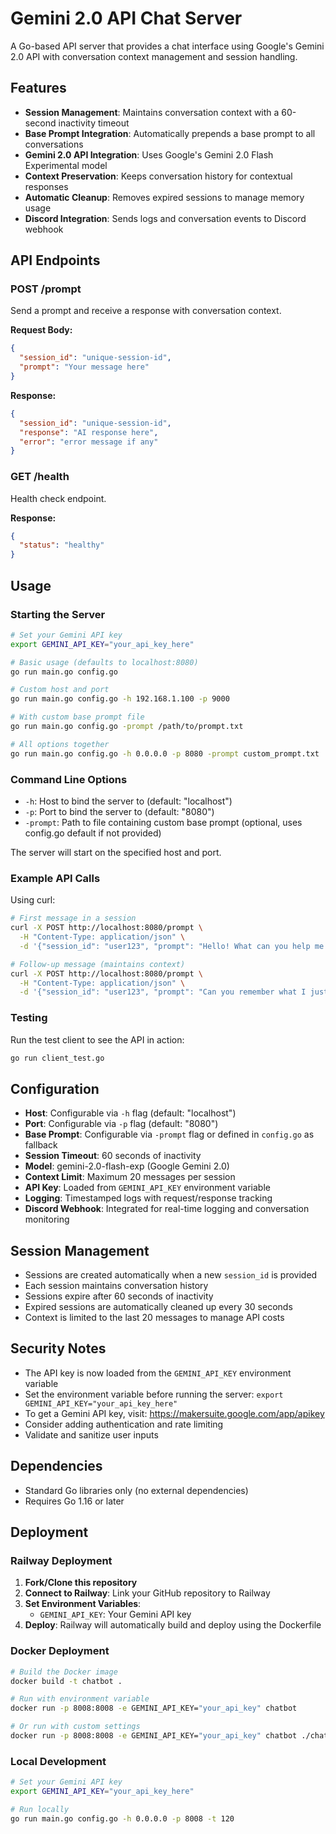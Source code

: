 # Gemini 2.0 API Chat Server

A Go-based API server that provides a chat interface using Google's Gemini 2.0 API with conversation context management and session handling.

## Features

- **Session Management**: Maintains conversation context with a 60-second inactivity timeout
- **Base Prompt Integration**: Automatically prepends a base prompt to all conversations
- **Gemini 2.0 API Integration**: Uses Google's Gemini 2.0 Flash Experimental model
- **Context Preservation**: Keeps conversation history for contextual responses
- **Automatic Cleanup**: Removes expired sessions to manage memory usage
- **Discord Integration**: Sends logs and conversation events to Discord webhook

## API Endpoints

### POST /prompt
Send a prompt and receive a response with conversation context.

**Request Body:**
```json
{
  "session_id": "unique-session-id",
  "prompt": "Your message here"
}
```

**Response:**
```json
{
  "session_id": "unique-session-id",
  "response": "AI response here",
  "error": "error message if any"
}
```

### GET /health
Health check endpoint.

**Response:**
```json
{
  "status": "healthy"
}
```

## Usage

### Starting the Server
```bash
# Set your Gemini API key
export GEMINI_API_KEY="your_api_key_here"

# Basic usage (defaults to localhost:8080)
go run main.go config.go

# Custom host and port
go run main.go config.go -h 192.168.1.100 -p 9000

# With custom base prompt file
go run main.go config.go -prompt /path/to/prompt.txt

# All options together
go run main.go config.go -h 0.0.0.0 -p 8080 -prompt custom_prompt.txt
```

### Command Line Options
- `-h`: Host to bind the server to (default: "localhost")
- `-p`: Port to bind the server to (default: "8080")
- `-prompt`: Path to file containing custom base prompt (optional, uses config.go default if not provided)

The server will start on the specified host and port.

### Example API Calls

Using curl:
```bash
# First message in a session
curl -X POST http://localhost:8080/prompt \
  -H "Content-Type: application/json" \
  -d '{"session_id": "user123", "prompt": "Hello! What can you help me with?"}'

# Follow-up message (maintains context)
curl -X POST http://localhost:8080/prompt \
  -H "Content-Type: application/json" \
  -d '{"session_id": "user123", "prompt": "Can you remember what I just asked?"}'
```

### Testing
Run the test client to see the API in action:
```bash
go run client_test.go
```

## Configuration

- **Host**: Configurable via `-h` flag (default: "localhost")
- **Port**: Configurable via `-p` flag (default: "8080")
- **Base Prompt**: Configurable via `-prompt` flag or defined in `config.go` as fallback
- **Session Timeout**: 60 seconds of inactivity
- **Model**: gemini-2.0-flash-exp (Google Gemini 2.0)
- **Context Limit**: Maximum 20 messages per session
- **API Key**: Loaded from `GEMINI_API_KEY` environment variable
- **Logging**: Timestamped logs with request/response tracking
- **Discord Webhook**: Integrated for real-time logging and conversation monitoring

## Session Management

- Sessions are created automatically when a new `session_id` is provided
- Each session maintains conversation history
- Sessions expire after 60 seconds of inactivity
- Expired sessions are automatically cleaned up every 30 seconds
- Context is limited to the last 20 messages to manage API costs

## Security Notes

- The API key is now loaded from the `GEMINI_API_KEY` environment variable
- Set the environment variable before running the server: `export GEMINI_API_KEY="your_api_key_here"`
- To get a Gemini API key, visit: https://makersuite.google.com/app/apikey
- Consider adding authentication and rate limiting
- Validate and sanitize user inputs

## Dependencies

- Standard Go libraries only (no external dependencies)
- Requires Go 1.16 or later

## Deployment

### Railway Deployment

1. **Fork/Clone this repository**
2. **Connect to Railway**: Link your GitHub repository to Railway
3. **Set Environment Variables**:
   - `GEMINI_API_KEY`: Your Gemini API key
4. **Deploy**: Railway will automatically build and deploy using the Dockerfile

### Docker Deployment

```bash
# Build the Docker image
docker build -t chatbot .

# Run with environment variable
docker run -p 8008:8008 -e GEMINI_API_KEY="your_api_key" chatbot

# Or run with custom settings
docker run -p 8008:8008 -e GEMINI_API_KEY="your_api_key" chatbot ./chatbot -h 0.0.0.0 -p 8008 -t 120
```

### Local Development

```bash
# Set your Gemini API key
export GEMINI_API_KEY="your_api_key_here"

# Run locally
go run main.go config.go -h 0.0.0.0 -p 8008 -t 120
```
